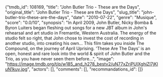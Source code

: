 {"tmdb_id": 108169, "title": "John Butler Trio - These are the Days", "original_title": "John Butler Trio - These are the Days", "slug_title": "john-butler-trio-these-are-the-days", "date": "2010-07-22", "genre": "Musique", "score": "0.0/10", "synopsis": "In April 2009, John Butler, Nicky Bomba &amp; Byron Luiters began fleshing out songs for a new JBT album in John's rehearsal and art studio in Fremantle, Western Australia. The energy of the studio felt so right, that John chose to invest the cost of recording in another studio, into creating his own... This film takes you inside The Compound, on the journey of April Uprising. 'These Are The Days' is an open, honest and rare look into the world &amp; spirit of John Butler and the Trio, as you have never seen them before...", "image": "https://image.tmdb.org/t/p/w185_and_h278_bestv2/uN77xZriPUlXghjZl7jKluN1kuy.jpg", "actors": [], "comments": [], "recommandations_id": []}